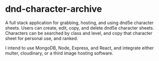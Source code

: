 # dnd-character-archive
A full stack application for grabbing, hosting, and using dnd5e character sheets. Users can create, edit, copy, and delete dnd5e character sheets. 
Characters can be searched by class and level, and copy that character sheet for personal use, and ranked.

I intend to use MongoDB, Node, Express, and React, and integrate either multer, cloudinary, or a third image hosting software.
